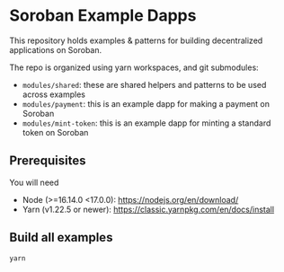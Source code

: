 # Soroban Example Dapps

This repository holds examples & patterns for building decentralized applications on Soroban.

The repo is organized using yarn workspaces, and git submodules:

- `modules/shared`: these are shared helpers and patterns to be used across examples
- `modules/payment`: this is an example dapp for making a payment on Soroban
- `modules/mint-token`: this is an example dapp for minting a standard token on Soroban

## Prerequisites

You will need

- Node (>=16.14.0 <17.0.0): https://nodejs.org/en/download/
- Yarn (v1.22.5 or newer): https://classic.yarnpkg.com/en/docs/install

## Build all examples

```
yarn
```

